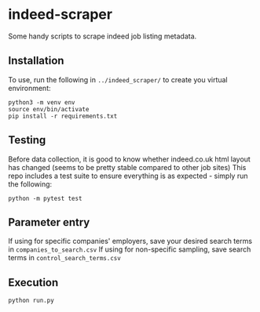# indeed-scraper
Some handy scripts to scrape indeed job listing metadata.

## Installation
To use, run the following in `../indeed_scraper/` to create you virtual environment:
```
python3 -m venv env
source env/bin/activate
pip install -r requirements.txt
```
## Testing
Before data collection, it is good to know whether indeed.co.uk html layout has changed (seems to be pretty stable compared to other job sites)
This repo includes a test suite to ensure everything is as expected - simply run the following:
```
python -m pytest test
```
## Parameter entry
If using for specific companies' employers, save your desired search terms in `companies_to_search.csv`
If using for non-specific sampling, save search terms in `control_search_terms.csv`

## Execution
```
python run.py
```

